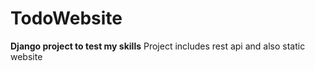 # TodoWebsite
**Django project to test my skills**
Project includes rest api and also static website
